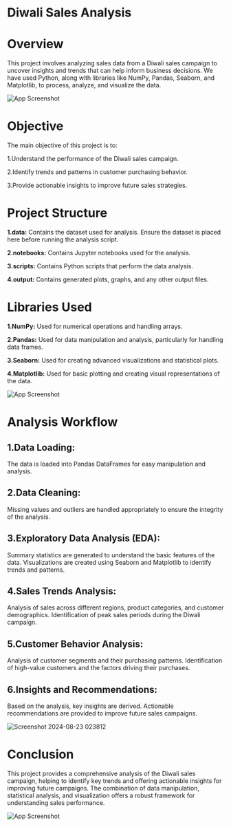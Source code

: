 
# Diwali Sales Analysis 

# Overview
This project involves analyzing sales data from a Diwali sales campaign to uncover insights and trends that can help inform business decisions. We have used Python, along with libraries like NumPy, Pandas, Seaborn, and Matplotlib, to process, analyze, and visualize the data.


![App Screenshot](https://encrypted-tbn0.gstatic.com/images?q=tbn:ANd9GcT7T9aQC__YSQmc_ezw52CGsbD-66PcbkVbbQ&usqp=CAU)
# Objective
The main objective of this project is to:

1.Understand the performance of the Diwali sales campaign.

2.Identify trends and patterns in customer purchasing behavior.

3.Provide actionable insights to improve future sales strategies.
# Project Structure
__1.data:__ Contains the dataset used for analysis. Ensure the dataset is placed here before running the analysis script.

__2.notebooks:__ Contains Jupyter notebooks used for the analysis.

__3.scripts:__ Contains Python scripts that perform the data analysis.

__4.output:__ Contains generated plots, graphs, and any other output files.

# Libraries Used
__1.NumPy:__ Used for numerical operations and handling arrays.

__2.Pandas:__ Used for data manipulation and analysis, particularly for handling data frames.

__3.Seaborn:__ Used for creating advanced visualizations and statistical plots.

__4.Matplotlib:__ Used for basic plotting and creating visual representations of the data.


![App Screenshot](https://encrypted-tbn0.gstatic.com/images?q=tbn:ANd9GcTBw_zADGf8kWZBM_OCDNBoQL4Bshx6ltVmjcE-YZjMCaAeODllAAPg-jw&s=10)


# Analysis Workflow
## 1.Data Loading: 
The data is loaded into Pandas DataFrames for easy manipulation and analysis.

## 2.Data Cleaning:
 Missing values and outliers are handled appropriately to ensure the integrity of the analysis.

## 3.Exploratory Data Analysis (EDA):

Summary statistics are generated to understand the basic features of the data.
Visualizations are created using Seaborn and Matplotlib to identify trends and patterns.

## 4.Sales Trends Analysis:

Analysis of sales across different regions, product categories, and customer demographics.
Identification of peak sales periods during the Diwali campaign.

## 5.Customer Behavior Analysis:

Analysis of customer segments and their purchasing patterns.
Identification of high-value customers and the factors driving their purchases.

## 6.Insights and Recommendations:
Based on the analysis, key insights are derived.
Actionable recommendations are provided to improve future sales campaigns.

![Screenshot 2024-08-23 023812](https://github.com/user-attachments/assets/33503248-1cfc-45b0-9587-51f19ca27fd4)


# Conclusion
This project provides a comprehensive analysis of the Diwali sales campaign, helping to identify key trends and offering actionable insights for improving future campaigns. The combination of data manipulation, statistical analysis, and visualization offers a robust framework for understanding sales performance.

![App Screenshot](https://cdn-icons-png.flaticon.com/512/3671/3671943.png)
